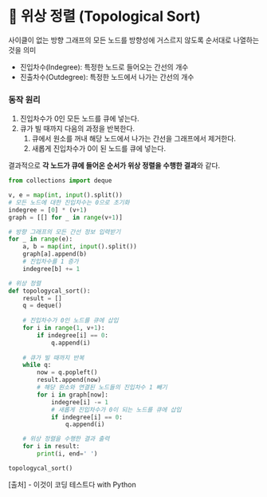# 📓 위상 정렬 (Topological Sort)

 사이클이 없는 방향 그래프의 모든 노드를 방향성에 거스르지 않도록 순서대로 나열하는 것을 의미
 - 진입차수(Indegree): 특정한 노드로 들어오는 간선의 개수
 - 진출차수(Outdegree): 특정한 노드에서 나가는 간선의 개수

### 동작 원리
1. 진입차수가 0인 모든 노드를 큐에 넣는다.
2. 큐가 빌 때까지 다음의 과정을 반복한다.
   1. 큐에서 원소를 꺼내 해당 노드에서 나가는 간선을 그래프에서 제거한다.
   2. 새롭게 진입차수가 0이 된 노드를 큐에 넣는다.

결과적으로 **각 노드가 큐에 들어온 순서가 위상 정렬을 수행한 결과**와 같다.

```python
from collections import deque

v, e = map(int, input().split())
# 모든 노드에 대한 진입차수는 0으로 초기화
indegree = [0] * (v+1)
graph = [[] for _ in range(v+1)]

# 방향 그래프의 모든 간선 정보 입력받기
for _ in range(e):
    a, b = map(int, input().split())
    graph[a].append(b)
    # 진입차수를 1 증가
    indegree[b] += 1

# 위상 정렬
def topologycal_sort():
    result = []
    q = deque()
    
    # 진입차수가 0인 노드를 큐에 삽입
    for i in range(1, v+1):
        if indegree[i] == 0:
            q.append(i)
    
    # 큐가 빌 때까지 반복
    while q:
        now = q.popleft()
        result.append(now)
        # 해당 원소와 연결된 노드들의 진입차수 1 빼기
        for i in graph[now]:
            indegree[i] -= 1
            # 새롭게 진입차수가 0이 되는 노드를 큐에 삽입
            if indegree[i] == 0:
                q.append(i)

    # 위상 정렬을 수행한 결과 출력
    for i in result:
        print(i, end=' ')

topologycal_sort()
```

[출처] - 이것이 코딩 테스트다 with Python
